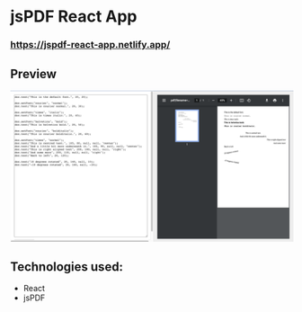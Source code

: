 # jsPDF React App
### https://jspdf-react-app.netlify.app/

## Preview

<img src="preview.png"/>

## Technologies used:

* React
* jsPDF
